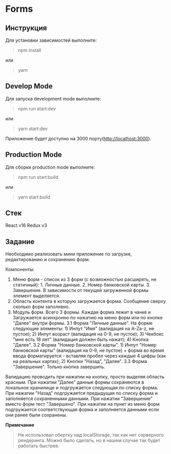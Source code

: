 Forms
===================


Инструкция
-------------
Для установки зависимостей выполните:

>npm install

или

>yarn

Develop Mode
--------------------

Для запуска development mode выполните:

>npm run start:dev

или

>yarn start:dev

Приложение будет доступно на 3000 порту([http://localhost:3000](http://localhost:3000)).

Production Mode
-----------------------

Для сборки production mode выполните:

>npm run start:build

или

>yarn start:build

Стек
------

React v16
Redux v3

Задание
-----------

Необходимо реализовать мини приложение по загрузке, редактированию и сохранению форм.

Компоненты:
1. Меню форм - список из 3 форм (с возможностью расширять, не статичный): 1. Личные данные. 2. Номер банковской карты. 3. Завершение. В зависимости от текущей загруженной формы элемент выделяется.
2. Область контента в которую загружается форма. Сообщение сверху сколько форм заполнено.
3. Модуль форм. Всего 3 формы. Каждая форма лежит в чанке и Загружается асинхронно по нажатию на меню форм или по кнопке "Далее" внутри формы.
3.1 Форма "Личные данные". На форме следующие элементы: 1) Инпут "Имя" (валидация на A-Za-z, не пустое); 2) Инпут возраст (валидация на 0-9, не пустое); 3) Чекбокс "мне есть 18 лет" (валидация должен быть нажат); 4) Кнопка "Далее".
3.2 Форма "Номер банковской карты". 1) Инпут "Номер банковской карты"  (валидация на 0-9, не пустое) + форма во время ввода форматируется - вставляя пробел через каждые 4 цифры (как на реальных картах); 2) Кнопки "Назад", "Далее".
3.3 Форма "Завершение". Только кнопка завершить.

Валидацию проводить при нажатии на кнопку, просто выделяя область красным.
При нажатии "Далее" данные формы сохраняются в локальное хранилище и подгружается следующая по списку форма.
При нажатии "Назад" подгружается предыдущая по списку форма и заполняется сохраненными данными.
При нажатии "Завершение" вместо форм тест "Завершено".
При нажатии на пункт из меню форм подгружается соответствующая форма и заполняется данными если они ранее были сохранены.

**Примечание**
> Не использовал обертку над localStorage, так как нет серверного рендеринга. Можно было сделать, но в нашем случае так будет работать быстрее.
